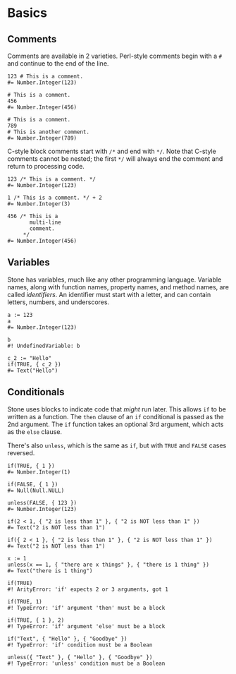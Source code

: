 Basics
======


Comments
--------

Comments are available in 2 varieties.
Perl-style comments begin with a `#` and continue to the end of the line.

~~~ stone
123 # This is a comment.
#= Number.Integer(123)

# This is a comment.
456
#= Number.Integer(456)

# This is a comment.
789
# This is another comment.
#= Number.Integer(789)
~~~

C-style block comments start with `/*` and end with `*/`.
Note that C-style comments cannot be nested;
the first `*/` will always end the comment and return to processing code.

~~~ stone
123 /* This is a comment. */
#= Number.Integer(123)

1 /* This is a comment. */ + 2
#= Number.Integer(3)

456 /* This is a
       multi-line
       comment.
     */
#= Number.Integer(456)
~~~


Variables
---------

Stone has variables, much like any other programming language.
Variable names, along with function names, property names, and method names, are called _identifiers_.
An identifier must start with a letter, and can contain letters, numbers, and underscores.

~~~ stone
a := 123
a
#= Number.Integer(123)

b
#! UndefinedVariable: b

c_2 := "Hello"
if(TRUE, { c_2 })
#= Text("Hello")
~~~


Conditionals
------------

Stone uses blocks to indicate code that *might* run later.
This allows `if` to be written as a function.
The `then` clause of an `if` conditional is passed as the 2nd argument.
The `if` function takes an optional 3rd argument, which acts as the `else` clause.

There's also `unless`, which is the same as `if`, but with `TRUE` and `FALSE` cases reversed.

~~~ stone
if(TRUE, { 1 })
#= Number.Integer(1)

if(FALSE, { 1 })
#= Null(Null.NULL)

unless(FALSE, { 123 })
#= Number.Integer(123)

if(2 < 1, { "2 is less than 1" }, { "2 is NOT less than 1" })
#= Text("2 is NOT less than 1")

if({ 2 < 1 }, { "2 is less than 1" }, { "2 is NOT less than 1" })
#= Text("2 is NOT less than 1")

x := 1
unless(x == 1, { "there are x things" }, { "there is 1 thing" })
#= Text("there is 1 thing")

if(TRUE)
#! ArityError: 'if' expects 2 or 3 arguments, got 1

if(TRUE, 1)
#! TypeError: 'if' argument 'then' must be a block

if(TRUE, { 1 }, 2)
#! TypeError: 'if' argument 'else' must be a block

if("Text", { "Hello" }, { "Goodbye" })
#! TypeError: 'if' condition must be a Boolean

unless({ "Text" }, { "Hello" }, { "Goodbye" })
#! TypeError: 'unless' condition must be a Boolean
~~~
